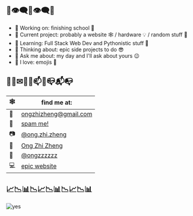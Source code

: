 ## 👋👁‍🗨👄👁‍🗨✨ 
- 🔭 Working on: finishing school 🏫
- 🔧 Current project: probably a website 🕸 / hardware 💡 / random stuff 🚿  
- 🌱 Learning:  Full Stack Web Dev and Pythonistic stuff 🐍
- 🤔 Thinking about: epic side projects to do 😎 
- 💬 Ask me about: my day and I'll ask about yours 😉
- 💖 I love: emojis 👀

## 📧📮✉📨📩📫💌📪📬📭
| 🕸 | find me at: |
|---|---|
| 📧 | [ongzhizheng@gmail.com](mailto:ongzhizheng@gmail.com) |
| 💌 | [spam me!](mailto:hewwo@ongzz.me) |
| 📷 | [@ong.zhi.zheng](https://instagram.com/ong.zhi.zheng) |
| 📘 | [Ong Zhi Zheng](https://www.facebook.com/profile.php?id=100009737623508) |
| 🐤 | [@ongzzzzzz](https://twitter.com/ongzzzzzz) |
| 💻 | [epic website](http://ongzz.me) |

## 📈📉📊📉📈📉📊📉📈📉📊
![yes](https://github-readme-stats.vercel.app/api?username=Fogeinator&show_icons=true&count_private=true&theme=dracula)
